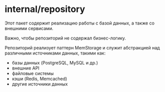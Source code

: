 # internal/repository

Этот пакет содержит реализацию работы с базой данных, а также со внешними сервисами.

Важно, чтобы репозиторий не содержал бизнес-логику.

Репозиторий реализует паттерн MemStorage и служит абстракцией над различными источниками данных, такими как:
- базы данных (PostgreSQL, MySQL и др.)
- внешние API
- файловые системы
- кэши (Redis, Memcached)
- другие источники данных
